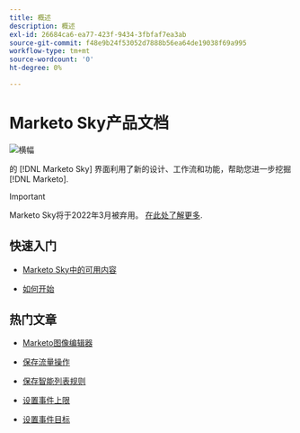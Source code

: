 ```yaml
---
title: 概述
description: 概述
exl-id: 26684ca6-ea77-423f-9434-3fbfaf7ea3ab
source-git-commit: f48e9b24f53052d7888b56ea64de19038f69a995
workflow-type: tm+mt
source-wordcount: '0'
ht-degree: 0%

---
```


# Marketo Sky产品文档

![横幅](/help/sky/assets/images/alt-sky-banner.png)

的 [!DNL Marketo Sky] 界面利用了新的设计、工作流和功能，帮助您进一步挖掘 [!DNL Marketo].

>[!IMPORTANT]
>
>Marketo Sky将于2022年3月被弃用。 [在此处了解更多](https://nation.marketo.com/t5/the-next-generation-experience/marketo-sky-deprecation-notice/ba-p/320115#M33).

## 快速入门

* [Marketo Sky中的可用内容](/help/sky/marketo-sky-features.md)

* [如何开始](/help/sky/how-to-enable-roles-for-marketo-sky.md)

## 热门文章

* [Marketo图像编辑器](/help/sky/marketo-image-editor.md)

* [保存流量操作](/help/sky/save-flow-actions.md)

* [保存智能列表规则](/help/sky/save-smart-list-rules.md)

* [设置事件上限](/help/sky/setting-an-event-cap.md)

* [设置事件目标](/help/sky/setting-event-goals.md)
